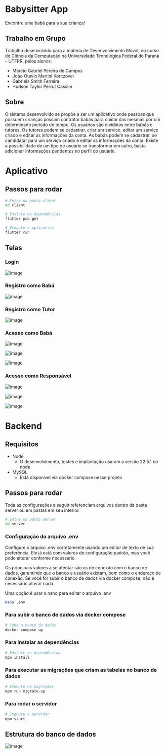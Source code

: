 # Babysitter App
Encontre uma babá para a sua criança!


## Trabalho em Grupo 
Trabalho desenvolvido para a matéria de Desenvolvimento Móvel, no curso de Ciência da Computação na Universidade Tecnológica Federal do Paraná - UTFPR, pelos alunos:
- Márcio Gabriel Pereira de Campos
- João Otavio Martini Korczovei
- Gabriela Smith Ferreira
- Hudson Taylor Perrut Cassim

## Sobre
O sistema desenvolvido se propõe a ser um aplicativo onde pessoas que
possuem crianças possam contratar babás para cuidar das mesmas por um
determinado período de tempo.
Os usuários são divididos entre babás e tutores. Os tutores podem se
cadastrar, criar um serviço, editar um serviço criado e editar as informações da
conta. As babás podem se cadastrar, se candidatar para um serviço criado e editar
as informações da conta. Existe a possibilidade de um tipo de usuário se
transformar em outro, basta adicionar informações pendentes no perfil do usuário.

# Aplicativo

## Passos para rodar

```bash
# Entre na pasta client
cd client

# Instale as dependências
flutter pub get

# Execute o aplicativo
flutter run
```

## Telas

### Login
![image](https://github.com/user-attachments/assets/f4066c14-ef84-40b5-bb68-9f6ee8beb2dd)

### Registro como Babá
![image](https://github.com/user-attachments/assets/6f43ccfe-195f-43d4-b83e-50d653ff3f35)

### Registro como Tutor
![image](https://github.com/user-attachments/assets/22e6fe89-67b6-421b-92d3-c8302bd19ee7)


### Acesso como Babá
![image](https://github.com/user-attachments/assets/2df817d0-0589-4d55-82fe-ac2ac796b3c1)

![image](https://github.com/user-attachments/assets/14fd10d3-1a52-4399-8e8f-a867ca27d423)

![image](https://github.com/user-attachments/assets/4949bf57-b1dc-4010-99ec-e29823fdc8e5)


### Acesso como Responsável
![image](https://github.com/user-attachments/assets/e580385b-71de-42d9-b177-462e608016d3)

![image](https://github.com/user-attachments/assets/0b73d609-0280-468d-b714-8f96eebc2178)

![image](https://github.com/user-attachments/assets/63d94b5a-c51b-489d-8057-c337804c4587)


# Backend

## Requisitos
- Node
  - O desenvolvimento, testes e implantação usaram a versão 22.5.1 do node
- MySQL
  - Está disponível via docker compose nesse projeto

## Passos para rodar

  Toda as configurações a seguir referenciam arquivos dentro da pasta server ou em pastas em seu interior.

  ```bash
  # Entre na pasta server
  cd server
  ```

  ### Configuração do arquivo .env

  Configure o arquivo .env corretamente usando um editor de texto de sua preferência. Ele já está com valores de configuração padrão, mas você pode alterar conforme necessário.

  Os principais valores a se atentar são os de conexão com o banco de dados, garantindo que o banco e usuário existam, bem como o endereço de conexão. Se você for subir o banco de dados via docker compose, não é necessário alterar nada.

  Uma opção é usar o nano para editar o arquivo .env

  ```bash
  nano .env
  ```

  ### Para subir o banco de dados via docker compose

  ```bash
  # Suba o banco de dados
  docker compose up
  ```

  ### Para instalar as dependências

  ```bash
  # Instale as dependências
  npm install
  ```

  ### Para executar as migrações que criam as tabelas no banco de dados

  ```bash
  # Execute as migrações
  npm run migrate-up
  ```

  ### Para rodar o servidor

  ```bash
  # Execute o servidor
  npm start
  ```

## Estrutura do banco de dados

![image](https://github.com/user-attachments/assets/77cdecd3-9f25-4f89-84bc-eac673d90e2a)
